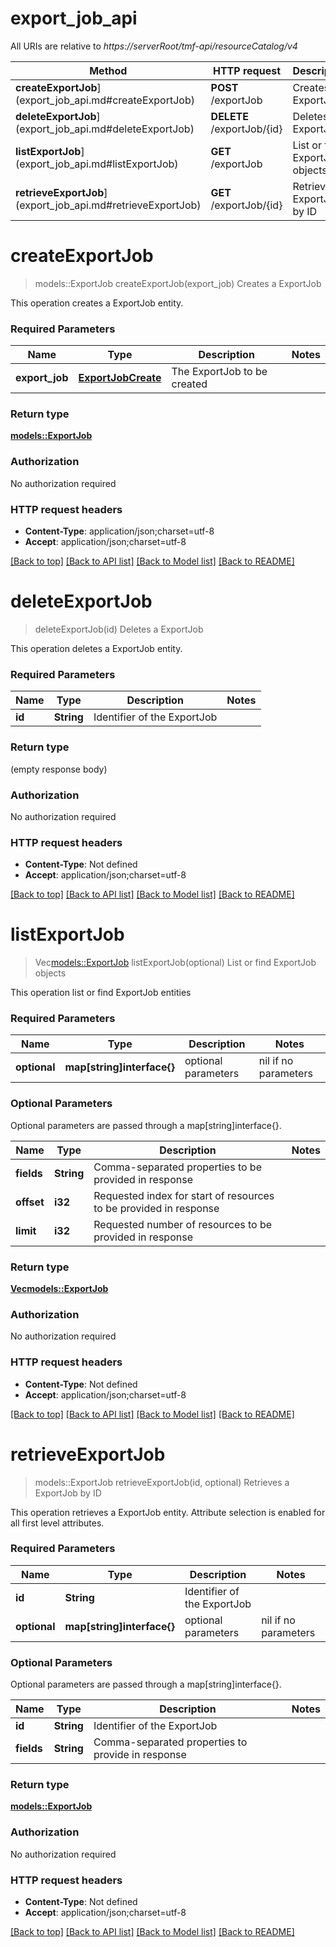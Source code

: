 # export_job_api

All URIs are relative to *https://serverRoot/tmf-api/resourceCatalog/v4*

Method | HTTP request | Description
------------- | ------------- | -------------
**createExportJob**](export_job_api.md#createExportJob) | **POST** /exportJob | Creates a ExportJob
**deleteExportJob**](export_job_api.md#deleteExportJob) | **DELETE** /exportJob/{id} | Deletes a ExportJob
**listExportJob**](export_job_api.md#listExportJob) | **GET** /exportJob | List or find ExportJob objects
**retrieveExportJob**](export_job_api.md#retrieveExportJob) | **GET** /exportJob/{id} | Retrieves a ExportJob by ID


# **createExportJob**
> models::ExportJob createExportJob(export_job)
Creates a ExportJob

This operation creates a ExportJob entity.

### Required Parameters

Name | Type | Description  | Notes
------------- | ------------- | ------------- | -------------
  **export_job** | [**ExportJobCreate**](ExportJobCreate.md)| The ExportJob to be created | 

### Return type

[**models::ExportJob**](ExportJob.md)

### Authorization

No authorization required

### HTTP request headers

 - **Content-Type**: application/json;charset=utf-8
 - **Accept**: application/json;charset=utf-8

[[Back to top]](#) [[Back to API list]](../README.md#documentation-for-api-endpoints) [[Back to Model list]](../README.md#documentation-for-models) [[Back to README]](../README.md)

# **deleteExportJob**
> deleteExportJob(id)
Deletes a ExportJob

This operation deletes a ExportJob entity.

### Required Parameters

Name | Type | Description  | Notes
------------- | ------------- | ------------- | -------------
  **id** | **String**| Identifier of the ExportJob | 

### Return type

 (empty response body)

### Authorization

No authorization required

### HTTP request headers

 - **Content-Type**: Not defined
 - **Accept**: application/json;charset=utf-8

[[Back to top]](#) [[Back to API list]](../README.md#documentation-for-api-endpoints) [[Back to Model list]](../README.md#documentation-for-models) [[Back to README]](../README.md)

# **listExportJob**
> Vec<models::ExportJob> listExportJob(optional)
List or find ExportJob objects

This operation list or find ExportJob entities

### Required Parameters

Name | Type | Description  | Notes
------------- | ------------- | ------------- | -------------
 **optional** | **map[string]interface{}** | optional parameters | nil if no parameters

### Optional Parameters
Optional parameters are passed through a map[string]interface{}.

Name | Type | Description  | Notes
------------- | ------------- | ------------- | -------------
 **fields** | **String**| Comma-separated properties to be provided in response | 
 **offset** | **i32**| Requested index for start of resources to be provided in response | 
 **limit** | **i32**| Requested number of resources to be provided in response | 

### Return type

[**Vec<models::ExportJob>**](ExportJob.md)

### Authorization

No authorization required

### HTTP request headers

 - **Content-Type**: Not defined
 - **Accept**: application/json;charset=utf-8

[[Back to top]](#) [[Back to API list]](../README.md#documentation-for-api-endpoints) [[Back to Model list]](../README.md#documentation-for-models) [[Back to README]](../README.md)

# **retrieveExportJob**
> models::ExportJob retrieveExportJob(id, optional)
Retrieves a ExportJob by ID

This operation retrieves a ExportJob entity. Attribute selection is enabled for all first level attributes.

### Required Parameters

Name | Type | Description  | Notes
------------- | ------------- | ------------- | -------------
  **id** | **String**| Identifier of the ExportJob | 
 **optional** | **map[string]interface{}** | optional parameters | nil if no parameters

### Optional Parameters
Optional parameters are passed through a map[string]interface{}.

Name | Type | Description  | Notes
------------- | ------------- | ------------- | -------------
 **id** | **String**| Identifier of the ExportJob | 
 **fields** | **String**| Comma-separated properties to provide in response | 

### Return type

[**models::ExportJob**](ExportJob.md)

### Authorization

No authorization required

### HTTP request headers

 - **Content-Type**: Not defined
 - **Accept**: application/json;charset=utf-8

[[Back to top]](#) [[Back to API list]](../README.md#documentation-for-api-endpoints) [[Back to Model list]](../README.md#documentation-for-models) [[Back to README]](../README.md)

